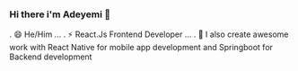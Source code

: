 ### Hi there i'm Adeyemi 👋

. 😄 He/Him ...
. ⚡ React.Js Frontend Developer ...
. 🌱 I also create awesome work with React Native for mobile app development and Springboot for Backend development


<!--
**The-indigo/The-indigo** is a ✨ _special_ ✨ repository because its `README.md` (this file) appears on your GitHub profile.

Here are some ideas to get you started:

- 🔭 I’m currently working on ...
- 🌱 I’m currently learning ...
- 👯 I’m looking to collaborate on ...
- 🤔 I’m looking for help with ...
- 💬 Ask me about ...
- 📫 How to reach me: ...
- 😄 Pronouns: ...
- ⚡ Fun fact: ...
-->

